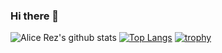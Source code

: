 ### Hi there 👋

<!--
**Alice-Rez/Alice-Rez** is a ✨ _special_ ✨ repository because its `README.md` (this file) appears on your GitHub profile.

Here are some ideas to get you started:

- 🔭 I’m currently working on ...
- 🌱 I’m currently learning ...
- 👯 I’m looking to collaborate on ...
- 🤔 I’m looking for help with ...
- 💬 Ask me about ...
- 📫 How to reach me: ...
- 😄 Pronouns: ...
- ⚡ Fun fact: ...
-->

![Alice Rez's github stats](https://github-readme-stats.vercel.app/api?username=Alice-Rez&show_icons=true&theme=algolia)
[![Top Langs](https://github-readme-stats.vercel.app/api/top-langs/?username=Alice-Rez&layout=compact&theme=algolia)](https://github.com/anuraghazra/github-readme-stats)
[![trophy](https://github-profile-trophy.vercel.app/?username=alice-rez&rank=S,AAA,AA,A)](https://github.com/ryo-ma/github-profile-trophy)

